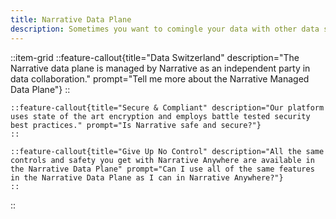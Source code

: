 ```yaml
---
title: Narrative Data Plane
description: Sometimes you want to comingle your data with other data sources and you need a trusted partner to manage the data plane for you.
---
```


::item-grid
    ::feature-callout{title="Data Switzerland" description="The Narrative data plane is managed by Narrative as an independent party in data collaboration." prompt="Tell me more about the Narrative Managed Data Plane"}
    ::

    ::feature-callout{title="Secure & Compliant" description="Our platform uses state of the art encryption and employs battle tested security best practices." prompt="Is Narrative safe and secure?"}
    ::

    ::feature-callout{title="Give Up No Control" description="All the same controls and safety you get with Narrative Anywhere are available in the Narrative Data Plane" prompt="Can I use all of the same features in the Narrative Data Plane as I can in Narrative Anywhere?"}
    ::
::
